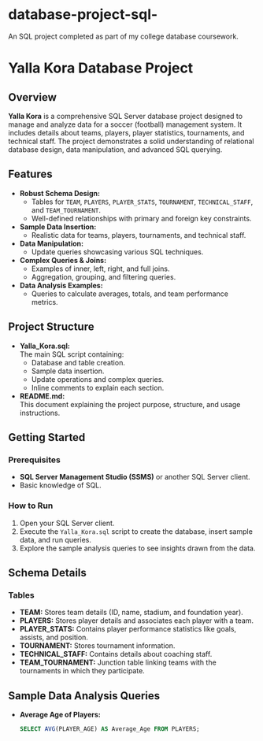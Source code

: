 # database-project-sql-
An SQL project completed as part of my college database coursework.
# Yalla Kora Database Project

## Overview
**Yalla Kora** is a comprehensive SQL Server database project designed to manage and analyze data for a soccer (football) management system. It includes details about teams, players, player statistics, tournaments, and technical staff. The project demonstrates a solid understanding of relational database design, data manipulation, and advanced SQL querying.

## Features
- **Robust Schema Design:**  
  - Tables for `TEAM`, `PLAYERS`, `PLAYER_STATS`, `TOURNAMENT`, `TECHNICAL_STAFF`, and `TEAM_TOURNAMENT`.
  - Well-defined relationships with primary and foreign key constraints.
- **Sample Data Insertion:**  
  - Realistic data for teams, players, tournaments, and technical staff.
- **Data Manipulation:**  
  - Update queries showcasing various SQL techniques.
- **Complex Queries & Joins:**  
  - Examples of inner, left, right, and full joins.
  - Aggregation, grouping, and filtering queries.
- **Data Analysis Examples:**  
  - Queries to calculate averages, totals, and team performance metrics.

## Project Structure
- **Yalla_Kora.sql:**  
  The main SQL script containing:
  - Database and table creation.
  - Sample data insertion.
  - Update operations and complex queries.
  - Inline comments to explain each section.
- **README.md:**  
  This document explaining the project purpose, structure, and usage instructions.

## Getting Started

### Prerequisites
- **SQL Server Management Studio (SSMS)** or another SQL Server client.
- Basic knowledge of SQL.

### How to Run
1. Open your SQL Server client.
2. Execute the `Yalla_Kora.sql` script to create the database, insert sample data, and run queries.
3. Explore the sample analysis queries to see insights drawn from the data.

## Schema Details

### Tables
- **TEAM:** Stores team details (ID, name, stadium, and foundation year).
- **PLAYERS:** Stores player details and associates each player with a team.
- **PLAYER_STATS:** Contains player performance statistics like goals, assists, and position.
- **TOURNAMENT:** Stores tournament information.
- **TECHNICAL_STAFF:** Contains details about coaching staff.
- **TEAM_TOURNAMENT:** Junction table linking teams with the tournaments in which they participate.

## Sample Data Analysis Queries

- **Average Age of Players:**
  ```sql
  SELECT AVG(PLAYER_AGE) AS Average_Age FROM PLAYERS;
